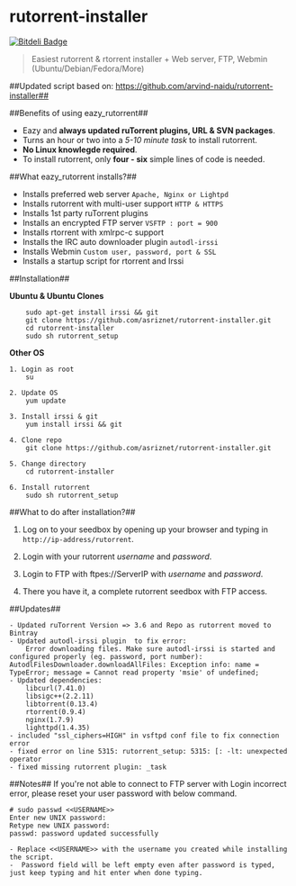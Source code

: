 rutorrent-installer
===================

[![Bitdeli Badge](https://d2weczhvl823v0.cloudfront.net/arvind-naidu/eazy-rutorrent/trend.png)](https://bitdeli.com/free "Bitdeli Badge")

>	Easiest rutorrent & rtorrent installer + Web server, FTP, Webmin (Ubuntu/Debian/Fedora/More)

##Updated script based on: https://github.com/arvind-naidu/rutorrent-installer##

##Benefits of using eazy_rutorrent##

-	Eazy and **always updated ruTorrent plugins, URL & SVN packages**.
-	Turns an hour or two into a *5-10 minute task* to install rutorrent.
-	**No Linux knowlegde required**.
-	To install rutorrent, only **four - six** simple lines of code is needed. 

##What eazy_rutorrent installs?##

-	Installs preferred web server `Apache, Nginx or Lightpd`
-	Installs rutorrent with multi-user support `HTTP & HTTPS`
-	Installs 1st party ruTorrent plugins 
-	Installs an encrypted FTP server `VSFTP : port = 900`
-	Installs rtorrent with xmlrpc-c support
-	Installs the IRC auto downloader plugin `autodl-irssi`
-	Installs Webmin `Custom user, password, port & SSL`
-	Installs a startup script for rtorrent and Irssi

##Installation##

**Ubuntu & Ubuntu Clones**

		sudo apt-get install irssi && git
		git clone https://github.com/asriznet/rutorrent-installer.git
		cd rutorrent-installer
		sudo sh rutorrent_setup

**Other OS**
		
	1. Login as root	
		su

	2. Update OS
		yum update

	3. Install irssi & git
		yum install irssi && git

	4. Clone repo
		git clone https://github.com/asriznet/rutorrent-installer.git

	5. Change directory
		cd rutorrent-installer

	6. Install rutorrent
		sudo sh rutorrent_setup

##What to do after installation?##

1.	Log on to your seedbox by opening up your browser and typing in `http://ip-address/rutorrent`.

2.	Login with your rutorrent *username* and *password*.

2.	Login to FTP with ftpes://ServerIP with *username* and *password*.

3.	There you have it, a complete rutorrent seedbox with FTP access.

##Updates##

	- Updated ruTorrent Version => 3.6 and Repo as rutorrent moved to Bintray
	- Updated autodl-irssi plugin  to fix error:
		Error downloading files. Make sure autodl-irssi is started and configured properly (eg. password, port number): AutodlFilesDownloader.downloadAllFiles: Exception info: name = TypeError; message = Cannot read property 'msie' of undefined;
	- Updated dependencies:
		libcurl(7.41.0)
		libsigc++(2.2.11)
		libtorrent(0.13.4)
		rtorrent(0.9.4)
		nginx(1.7.9)
		lighttpd(1.4.35)
	- included "ssl_ciphers=HIGH" in vsftpd conf file to fix connection error
	- fixed error on line 5315: rutorrent_setup: 5315: [: -lt: unexpected operator
	- fixed missing rutorrent plugin: _task
		
##Notes##
If you're not able to connect to FTP server with Login incorrect error, please reset your user password with below command.

	# sudo passwd <<USERNAME>>
	Enter new UNIX password: 
	Retype new UNIX password: 
	passwd: password updated successfully

	- Replace <<USERNAME>> with the username you created while installing the script.
	-  Password field will be left empty even after password is typed, just keep typing and hit enter when done typing.